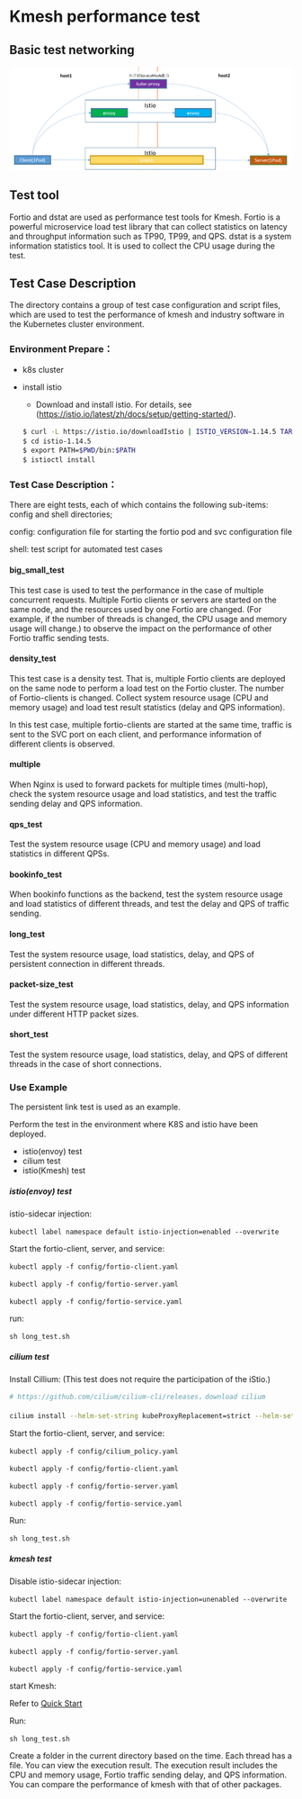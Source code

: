 # Kmesh performance test

## Basic test networking

![perf_network](../../docs/pics/perf_network.png)

## Test tool

Fortio and dstat are used as performance test tools for Kmesh. Fortio is a powerful microservice load test library that can collect statistics on latency and throughput information such as TP90, TP99, and QPS. dstat is a system information statistics tool. It is used to collect the CPU usage during the test.

## Test Case Description

The directory contains a group of test case configuration and script files, which are used to test the performance of kmesh and industry software in the Kubernetes cluster environment.


### Environment Prepare：

- k8s cluster

- install istio

  - Download and install istio. For details, see (https://istio.io/latest/zh/docs/setup/getting-started/).

  ```sh
  $ curl -L https://istio.io/downloadIstio | ISTIO_VERSION=1.14.5 TARGET_ARCH=x86_64 sh -
  $ cd istio-1.14.5
  $ export PATH=$PWD/bin:$PATH
  $ istioctl install 
  ```


### Test Case Description：

There are eight tests, each of which contains the following sub-items: config and shell directories;

config: configuration file for starting the fortio pod and svc configuration file

shell: test script for automated test cases

#### big_small_test

This test case is used to test the performance in the case of multiple concurrent requests. Multiple Fortio clients or servers are started on the same node, and the resources used by one Fortio are changed. (For example, if the number of threads is changed, the CPU usage and memory usage will change.) to observe the impact on the performance of other Fortio traffic sending tests.

#### density_test

This test case is a density test. That is, multiple Fortio clients are deployed on the same node to perform a load test on the Fortio cluster. The number of Fortio-clients is changed. Collect system resource usage (CPU and memory usage) and load test result statistics (delay and QPS information).

In this test case, multiple fortio-clients are started at the same time, traffic is sent to the SVC port on each client, and performance information of different clients is observed.

#### multiple

When Nginx is used to forward packets for multiple times (multi-hop), check the system resource usage and load statistics, and test the traffic sending delay and QPS information.

#### qps_test

Test the system resource usage (CPU and memory usage) and load statistics in different QPSs.

#### bookinfo_test

When bookinfo functions as the backend, test the system resource usage and load statistics of different threads, and test the delay and QPS of traffic sending.

#### long_test

Test the system resource usage, load statistics, delay, and QPS of persistent connection in different threads.

#### packet-size_test

Test the system resource usage, load statistics, delay, and QPS information under different HTTP packet sizes.

#### short_test

Test the system resource usage, load statistics, delay, and QPS of different threads in the case of short connections.

### Use Example

The persistent link test is used as an example.

Perform the test in the environment where K8S and istio have been deployed.

- istio(envoy) test
- cilium test
- istio(Kmesh) test

##### istio(envoy) test

istio-sidecar injection:

`kubectl label namespace default istio-injection=enabled --overwrite`

Start the fortio-client, server, and service:

`kubectl apply -f config/fortio-client.yaml`

`kubectl apply -f config/fortio-server.yaml`

`kubectl apply -f config/fortio-service.yaml`

run:

`sh long_test.sh`

##### cilium test

Install Cillium: (This test does not require the participation of the iStio.)

```sh
# https://github.com/cilium/cilium-cli/releases，download cilium

cilium install --helm-set-string kubeProxyReplacement=strict --helm-set-string extraConfig enable-envoy-config=true
```

Start the fortio-client, server, and service:

`kubectl apply -f config/cilium_policy.yaml`

`kubectl apply -f config/fortio-client.yaml`

`kubectl apply -f config/fortio-server.yaml`

`kubectl apply -f config/fortio-service.yaml`

Run:

`sh long_test.sh`

##### kmesh test

Disable istio-sidecar injection:

`kubectl label namespace default istio-injection=unenabled --overwrite`

Start the fortio-client, server, and service:

`kubectl apply -f config/fortio-client.yaml`

`kubectl apply -f config/fortio-server.yaml`

`kubectl apply -f config/fortio-service.yaml`

start Kmesh:

Refer to [Quick Start](../../README.md#quick-start)

Run: 

`sh long_test.sh`

Create a folder in the current directory based on the time. Each thread has a file. You can view the execution result. The execution result includes the CPU and memory usage, Fortio traffic sending delay, and QPS information. You can compare the performance of kmesh with that of other packages.